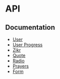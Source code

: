 # API

## Documentation

- [User][]
- [User Progress][]
- [Zikr][]
- [Quote][]
- [Radio][]
- [Prayers][]
- [Form][]

[User]: ./docs/user.md
[User Progress]: ./docs/progress.md
[Zikr]: ./docs/zikr.md
[Quote]: ./docs/quote.md
[Radio]: ./docs/radio.md
[Prayers]: ./docs/prayers.md
[Form]: ./docs/form.md
